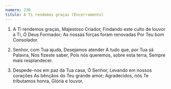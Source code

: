 ```yaml
---
numero: 230
titulo: A Ti rendemos graças (Encerramento)
---
```

1. A Ti rendemos graças,
   Majestoso Criador,
   Findando este culto de louvor a Ti,
   Ó Deus Formador;
   As nossas forças foram renovadas
   Por Teu bom Consolador.

2. Senhor, com Tua ajuda,
   Desejamos atender
   A tudo que, por Tua sã Palavra,
   Nos fizeste saber,
   Pois nós queremos, sobre esta terra,
   Sempre mais resplandecer.

3. Despede-nos em paz da Tua casa,
   Ó Senhor,
   Levando em nossos corações
   As bênçãos do Teu grande amor;
   Agradecidos, nós Te tributamos honra,
   Glória e louvor.
